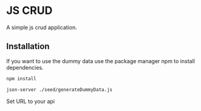 # JS CRUD

A simple js crud application.

## Installation
If you want to use the dummy data use the package manager npm to install dependencies.
```bash
npm install
```

```bash
json-server ./seed/generateDummyData.js
```

Set URL to your api
